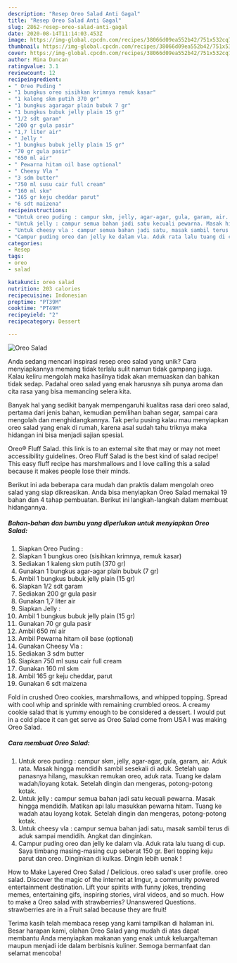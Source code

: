 ```yaml
---
description: "Resep Oreo Salad Anti Gagal"
title: "Resep Oreo Salad Anti Gagal"
slug: 2862-resep-oreo-salad-anti-gagal
date: 2020-08-14T11:14:03.453Z
image: https://img-global.cpcdn.com/recipes/38066d09ea552b42/751x532cq70/oreo-salad-foto-resep-utama.jpg
thumbnail: https://img-global.cpcdn.com/recipes/38066d09ea552b42/751x532cq70/oreo-salad-foto-resep-utama.jpg
cover: https://img-global.cpcdn.com/recipes/38066d09ea552b42/751x532cq70/oreo-salad-foto-resep-utama.jpg
author: Mina Duncan
ratingvalue: 3.1
reviewcount: 12
recipeingredient:
- " Oreo Puding "
- "1 bungkus oreo sisihkan krimnya remuk kasar"
- "1 kaleng skm putih 370 gr"
- "1 bungkus agaragar plain bubuk 7 gr"
- "1 bungkus bubuk jelly plain 15 gr"
- "1/2 sdt garam"
- "200 gr gula pasir"
- "1,7 liter air"
- " Jelly "
- "1 bungkus bubuk jelly plain 15 gr"
- "70 gr gula pasir"
- "650 ml air"
- " Pewarna hitam oil base optional"
- " Cheesy Vla "
- "3 sdm butter"
- "750 ml susu cair full cream"
- "160 ml skm"
- "165 gr keju cheddar parut"
- "6 sdt maizena"
recipeinstructions:
- "Untuk oreo puding : campur skm, jelly, agar-agar, gula, garam, air. Aduk rata. Masak hingga mendidih sambil sesekali di aduk. Setelah uap panasnya hilang, masukkan remukan oreo, aduk rata. Tuang ke dalam wadah/loyang kotak. Setelah dingin dan mengeras, potong-potong kotak."
- "Untuk jelly : campur semua bahan jadi satu kecuali pewarna. Masak hingga mendidih. Matikan api lalu masukkan pewarna hitam. Tuang ke wadah atau loyang kotak. Setelah dingin dan mengeras, potong-potong kotak."
- "Untuk cheesy vla : campur semua bahan jadi satu, masak sambil terus di aduk sampai mendidih. Angkat dan dinginkan."
- "Campur puding oreo dan jelly ke dalam vla. Aduk rata lalu tuang di cup. Saya timbang masing-masing cup seberat 150 gr. Beri topping keju parut dan oreo. Dinginkan di kulkas. Dingin lebih uenak !"
categories:
- Resep
tags:
- oreo
- salad

katakunci: oreo salad 
nutrition: 203 calories
recipecuisine: Indonesian
preptime: "PT39M"
cooktime: "PT49M"
recipeyield: "2"
recipecategory: Dessert

---
```



![Oreo Salad](https://img-global.cpcdn.com/recipes/38066d09ea552b42/751x532cq70/oreo-salad-foto-resep-utama.jpg)

Anda sedang mencari inspirasi resep oreo salad yang unik? Cara menyiapkannya memang tidak terlalu sulit namun tidak gampang juga. Kalau keliru mengolah maka hasilnya tidak akan memuaskan dan bahkan tidak sedap. Padahal oreo salad yang enak harusnya sih punya aroma dan cita rasa yang bisa memancing selera kita.

Banyak hal yang sedikit banyak mempengaruhi kualitas rasa dari oreo salad, pertama dari jenis bahan, kemudian pemilihan bahan segar, sampai cara mengolah dan menghidangkannya. Tak perlu pusing kalau mau menyiapkan oreo salad yang enak di rumah, karena asal sudah tahu triknya maka hidangan ini bisa menjadi sajian spesial.

Oreo® Fluff Salad. this link is to an external site that may or may not meet accessibility guidelines. Oreo Fluff Salad is the best kind of salad recipe! This easy fluff recipe has marshmallows and I love calling this a salad because it makes people lose their minds.


Berikut ini ada beberapa cara mudah dan praktis dalam mengolah oreo salad yang siap dikreasikan. Anda bisa menyiapkan Oreo Salad memakai 19 bahan dan 4 tahap pembuatan. Berikut ini langkah-langkah dalam membuat hidangannya.

<!--inarticleads1-->

##### Bahan-bahan dan bumbu yang diperlukan untuk menyiapkan Oreo Salad:

1. Siapkan  Oreo Puding :
1. Siapkan 1 bungkus oreo (sisihkan krimnya, remuk kasar)
1. Sediakan 1 kaleng skm putih (370 gr)
1. Gunakan 1 bungkus agar-agar plain bubuk (7 gr)
1. Ambil 1 bungkus bubuk jelly plain (15 gr)
1. Siapkan 1/2 sdt garam
1. Sediakan 200 gr gula pasir
1. Gunakan 1,7 liter air
1. Siapkan  Jelly :
1. Ambil 1 bungkus bubuk jelly plain (15 gr)
1. Gunakan 70 gr gula pasir
1. Ambil 650 ml air
1. Ambil  Pewarna hitam oil base (optional)
1. Gunakan  Cheesy Vla :
1. Sediakan 3 sdm butter
1. Siapkan 750 ml susu cair full cream
1. Gunakan 160 ml skm
1. Ambil 165 gr keju cheddar, parut
1. Gunakan 6 sdt maizena


Fold in crushed Oreo cookies, marshmallows, and whipped topping. Spread with cool whip and sprinkle with remaining crumbled oreos. A creamy cookie salad that is yummy enough to be considered a dessert. I would put in a cold place it can get serve as Oreo Salad come from USA I was making Oreo Salad. 

<!--inarticleads2-->

##### Cara membuat Oreo Salad:

1. Untuk oreo puding : campur skm, jelly, agar-agar, gula, garam, air. Aduk rata. Masak hingga mendidih sambil sesekali di aduk. Setelah uap panasnya hilang, masukkan remukan oreo, aduk rata. Tuang ke dalam wadah/loyang kotak. Setelah dingin dan mengeras, potong-potong kotak.
1. Untuk jelly : campur semua bahan jadi satu kecuali pewarna. Masak hingga mendidih. Matikan api lalu masukkan pewarna hitam. Tuang ke wadah atau loyang kotak. Setelah dingin dan mengeras, potong-potong kotak.
1. Untuk cheesy vla : campur semua bahan jadi satu, masak sambil terus di aduk sampai mendidih. Angkat dan dinginkan.
1. Campur puding oreo dan jelly ke dalam vla. Aduk rata lalu tuang di cup. Saya timbang masing-masing cup seberat 150 gr. Beri topping keju parut dan oreo. Dinginkan di kulkas. Dingin lebih uenak !


How to Make Layered Oreo Salad / Delicious. oreo salad&#39;s user profile. oreo salad. Discover the magic of the internet at Imgur, a community powered entertainment destination. Lift your spirits with funny jokes, trending memes, entertaining gifs, inspiring stories, viral videos, and so much. How to make a Oreo salad with strawberries? Unanswered Questions. strawberries are in a Fruit salad because they are fruit! 

Terima kasih telah membaca resep yang kami tampilkan di halaman ini. Besar harapan kami, olahan Oreo Salad yang mudah di atas dapat membantu Anda menyiapkan makanan yang enak untuk keluarga/teman maupun menjadi ide dalam berbisnis kuliner. Semoga bermanfaat dan selamat mencoba!
